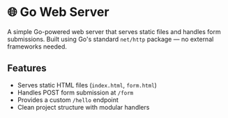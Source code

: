 # 🌐 Go Web Server

A simple Go-powered web server that serves static files and handles form submissions. Built using Go's standard `net/http` package — no external frameworks needed.

## Features

- Serves static HTML files (`index.html`, `form.html`)
- Handles POST form submission at `/form`
- Provides a custom `/hello` endpoint
- Clean project structure with modular handlers



